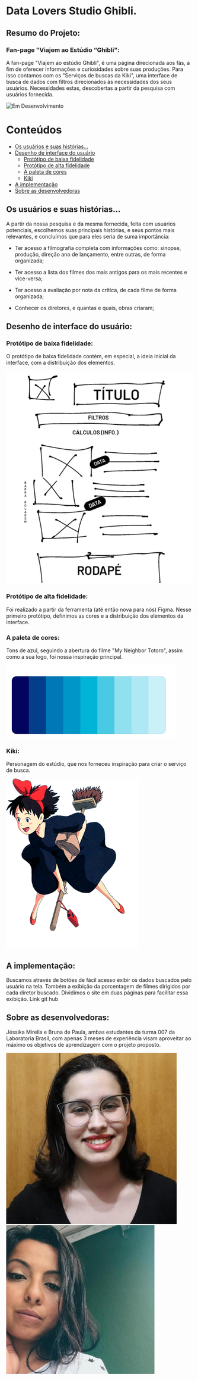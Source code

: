 # Data Lovers Studio Ghibli.


## Resumo do Projeto:

### Fan-page "Viajem ao Estúdio “Ghibli":


A fan-page "Viajem ao estúdio Ghibli", é uma página direcionada aos fãs, a fim de oferecer informações e curiosidades sobre suas produções.
Para isso contamos com os "Serviços de buscas da Kiki", uma interface de busca de dados com filtros direcionados às necessidades dos seus usuários. Necessidades estas, descobertas a partir da pesquisa com usuários fornecida.

![ Em Desenvolvimento](http://img.shields.io/static/v1?label=STATUS&message=EM%20DESENVOLVIMENTO&color=GREEN&style=for-the-badge)


# Conteúdos

* [Os usuários e suas histórias...](#os-usuários-e-suas-histórias)
* [Desenho de interface do usuário](#desenho-de-interface-do-usuário)
  * [Protótipo de baixa fidelidade](#protótipo-de-baixa-fidelidade)
  * [Protótipo de alta fidelidade](#protótipo-de-alta-fidelidade)
  * [A paleta de cores](#a-paleta-de-cores)
  * [Kiki](#kiki)
* [A implementação](#a-implementação)
* [Sobre as desenvolvedoras](#sobre-as-desenvolvedoras)


## Os usuários e suas histórias...

A partir da nossa pesquisa e da mesma fornecida, feita com usuários potenciais, escolhemos suas principais histórias, e seus pontos mais relevantes, e concluímos que para eles seria de suma importância:

- Ter acesso a filmografia completa com informações como: sinopse, produção, direção ano de lançamento, entre outras, de forma  organizada;

- Ter acesso a lista dos filmes dos mais antigos para os mais recentes e vice-versa;

- Ter acesso a avaliação por nota da crítica, de cada filme de forma organizada;

- Conhecer os diretores, e quantas e quais, obras criaram;


## Desenho de interface do usuário:

### Protótipo de baixa fidelidade:

O protótipo de baixa fidelidade contém, em especial, a ideia inicial da interface, com a distribuição dos elementos.

<img src="prototipo_baixa.jpeg" alt="desenho_simples">
<img src="prototipo_baixa2.jpeg" alt="desenho_simples">


### Protótipo de alta fidelidade:

Foi realizado a partir da ferramenta (até então nova para nós) Figma. Nesse primeiro protótipo, definimos as cores e a distribuição dos elementos da interface.


### A paleta de cores:

Tons de azul, seguindo a abertura do filme "My Neighbor Totoro", assim como a sua logo, foi nossa inspiração principal.

<img src="paleta_cores.png" alt="cores">


### Kiki:

Personagem do estúdio, que nos forneceu inspiração para criar o serviço de busca. 

<img src="kiki_sem fundo_certa.png" alt="kiki">


## A implementação:

Buscamos através de botões de fácil acesso exibir os dados buscados pelo usuário na tela. Também a exibição da porcentagem de filmes
dirigidos por cada diretor buscado. Dividimos o site em duas páginas para facilitar essa exibição.
Link git hub


## Sobre as desenvolvedoras:

Jéssika Mirella e Bruna de Paula, ambas estudantes da turma 007 da Laboratoria Brasil, com apenas 3 meses de experiência visam aproveitar
ao máximo os objetivos de aprendizagem com o projeto proposto.

<img src="brunajpg.jpg" alt="bruna">
<img src="jess.jpg" alt="kiki">


